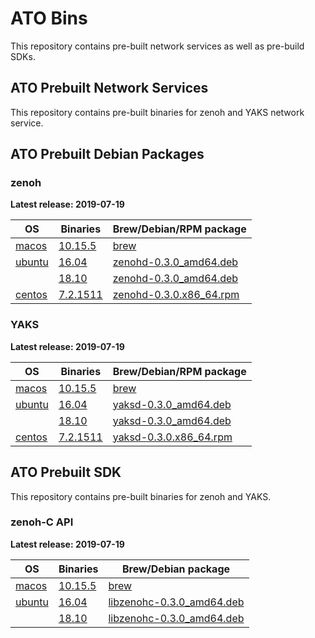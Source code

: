 # ATO Bins
This repository contains pre-built network services as well as pre-build SDKs.

## ATO Prebuilt Network Services
This repository contains pre-built binaries for zenoh and YAKS network service.

## ATO Prebuilt Debian Packages

### zenoh

**Latest release: 2019-07-19**

| OS | Binaries | Brew/Debian/RPM package |
| --- | --- | --- |
| [macos](./zenoh/latest/macos)   | [10.15.5](./zenoh/latest/macos/10.15.5/zenohd)  | [brew](./zenoh/latest/macos) |
| [ubuntu](./zenoh/latest/ubuntu) | [16.04](./zenoh/latest/ubuntu/16.04/zenohd) | [zenohd-0.3.0_amd64.deb](./zenoh/latest/ubuntu/16.04/zenohd-0.3.0_amd64.deb) |
|| [18.10](./zenoh/latest/ubuntu/18.10/zenohd) | [zenohd-0.3.0_amd64.deb](./zenoh/latest/ubuntu/18.10/zenohd-0.3.0_amd64.deb) |
| [centos](./zenoh/latest/centos) | [7.2.1511](./zenoh/latest/centos/7.2.1511/zenohd) | [zenohd-0.3.0.x86_64.rpm](./zenoh/latest/centos/7.2.1511/zenohd-0.3.0-1.el7.x86_64.rpm)|


### YAKS

**Latest release: 2019-07-19**

| OS | Binaries |  Brew/Debian/RPM package |
| --- | --- | --- |
| [macos](./yaks/latest/macos)   | [10.15.5](./yaks/latest/macos/10.15.5/yaksd)    | [brew](./yaks/latest/macos) |
| [ubuntu](./yaks/latest/ubuntu) | [16.04](./yaks/latest/ubuntu/16.04/yaksd) | [yaksd-0.3.0_amd64.deb](./yaks/latest/ubuntu/16.04/yaksd-0.3.0_amd64.deb)    |
| | [18.10](./yaks/latest/ubuntu/18.10/yaksd) | [yaksd-0.3.0_amd64.deb](./yaks/latest/ubuntu/18.10/yaksd-0.3.0_amd64.deb) |
| [centos](./yaks/latest/centos) | [7.2.1511](./yaks/latest/centos/7.2.1511/yaksd) | [yaksd-0.3.0.x86_64.rpm](./yaks/latest/centos/7.2.1511/yaksd-0.3.0-1.el7.x86_64.rpm) |

## ATO Prebuilt SDK
This repository contains pre-built binaries for zenoh and YAKS.

### zenoh-C API

**Latest release: 2019-07-19**

| OS | Binaries |  Brew/Debian package |
| --- | --- | --- |
| [macos](./zenoh-c/latest/macos)   | [10.15.5](./zenoh-c/latest/macos/10.15.5/libzenohc.dylib)  | [brew](./zenoh-c/latest/macos) |
| [ubuntu](./zenoh-c/latest/ubuntu) | [16.04](./zenoh-c/latest/ubuntu/16.04/libzenohc.so) | [libzenohc-0.3.0_amd64.deb](./zenoh-c/latest/ubuntu/16.04/libzenohc-0.3.0_amd64.deb) |
| | [18.10](./zenoh-c/latest/ubuntu/18.10/libzenohc.so)  | [libzenohc-0.3.0_amd64.deb](./zenoh-c/latest/ubuntu/18.10/libzenohc-0.3.0_amd64.deb) |
